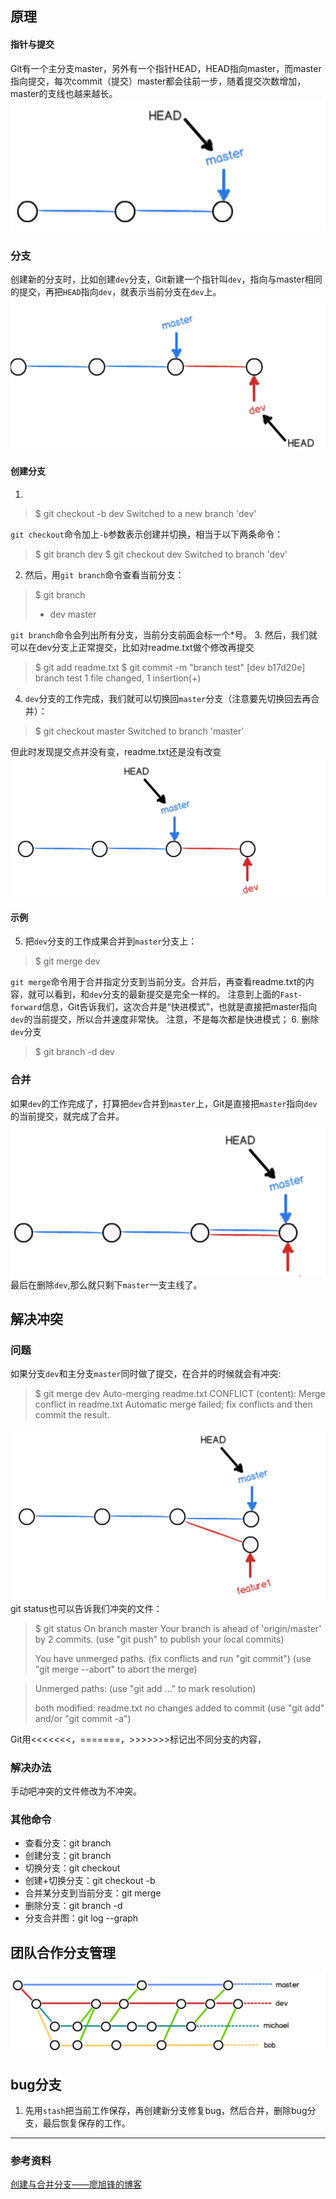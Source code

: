 ## 原理
#### 指针与提交
Git有一个主分支master，另外有一个指针HEAD，HEAD指向master，而master指向提交，每次commit（提交）master都会往前一步，随着提交次数增加，master的支线也越来越长。
![enter description here](https://www.github.com/zhongpenggeo/Blogs/raw/master/imags/1548158109913.png)  
### 分支
创建新的分支时，比如创建`dev`分支，Git新建一个指针叫`dev`，指向与master相同的提交，再把`HEAD`指向`dev`，就表示当前分支在`dev`上。  
![enter description here](https://www.github.com/zhongpenggeo/Blogs/raw/master/imags/1548158893707.png)  
#### 创建分支
1. 
> $ git checkout -b dev
> Switched to a new branch 'dev'

`git checkout`命令加上`-b`参数表示创建并切换，相当于以下两条命令：

> $ git branch dev
> $ git checkout dev
> Switched to branch 'dev'

2. 然后，用`git branch`命令查看当前分支：
> $ git branch
> * dev
>  master

`git branch`命令会列出所有分支，当前分支前面会标一个\*号。
3. 然后，我们就可以在dev分支上正常提交，比如对readme.txt做个修改再提交
> $ git add readme.txt 
> $ git commit -m "branch test"
> [dev b17d20e] branch test
> 1 file changed, 1 insertion(+)

4. `dev`分支的工作完成，我们就可以切换回`master`分支（注意要先切换回去再合并）：
> $ git checkout master
> Switched to branch 'master'

但此时发现提交点并没有变，readme.txt还是没有改变
![enter description here](https://www.github.com/zhongpenggeo/Blogs/raw/master/imags/1548159391323.png)  
#### 示例
5. 把`dev`分支的工作成果合并到`master`分支上：
> $ git merge dev

`git merge`命令用于合并指定分支到当前分支。合并后，再查看readme.txt的内容，就可以看到，和`dev`分支的最新提交是完全一样的。
注意到上面的`Fast-forward`信息，Git告诉我们，这次合并是“快进模式”，也就是直接把master指向`dev`的当前提交，所以合并速度非常快。
注意，不是每次都是快进模式；
6. 删除`dev`分支
> $ git branch -d dev


### 合并
如果`dev`的工作完成了，打算把`dev`合并到`master`上，Git是直接把`master`指向`dev`的当前提交，就完成了合并。
![enter description here](https://www.github.com/zhongpenggeo/Blogs/raw/master/imags/1548159047513.png)  
最后在删除`dev`,那么就只剩下`master`一支主线了。

## 解决冲突
### 问题
如果分支`dev`和主分支`master`同时做了提交，在合并的时候就会有冲突:
> $ git merge dev
> Auto-merging readme.txt
> CONFLICT (content): Merge conflict in readme.txt
> Automatic merge failed; fix conflicts and then commit the result.

![enter description here](https://www.github.com/zhongpenggeo/Blogs/raw/master/imags/1548160158476.png)
git status也可以告诉我们冲突的文件：
> $ git status
> On branch master
> Your branch is ahead of 'origin/master' by 2 commits.
>   (use "git push" to publish your local commits)
> 
> You have unmerged paths.
>   (fix conflicts and run "git commit")
>   (use "git merge --abort" to abort the merge)

> Unmerged paths:
>  (use "git add <file>..." to mark resolution)
> 
>    both modified:   readme.txt
> no changes added to commit (use "git add" and/or "git commit -a")

Git用<<<<<<<，=======，>>>>>>>标记出不同分支的内容，

### 解决办法
手动吧冲突的文件修改为不冲突。

### 其他命令
- 查看分支：git branch
- 创建分支：git branch <name>
- 切换分支：git checkout <name>
- 创建+切换分支：git checkout -b <name>
- 合并某分支到当前分支：git merge <name>
- 删除分支：git branch -d <name>
- 分支合并图：git log --graph

## 团队合作分支管理
![enter description here](https://www.github.com/zhongpenggeo/Blogs/raw/master/imags/1548160251209.png)

## bug分支
1. 先用`stash`把当前工作保存，再创建新分支修复bug，然后合并，删除bug分支，最后恢复保存的工作。


---

### 参考资料
[创建与合并分支——廖旭锋的博客](https://www.liaoxuefeng.com/wiki/0013739516305929606dd18361248578c67b8067c8c017b000/001375840038939c291467cc7c747b1810aab2fb8863508000)